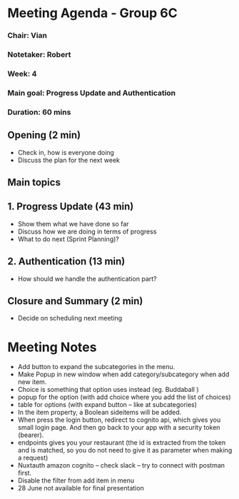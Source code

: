 # Meeting Agenda - Group 6C

### Chair: Vian

### Notetaker: Robert

### Week: 4

### Main goal: Progress Update and Authentication

### Duration: 60 mins

## **Opening** (2 min)

- Check in, how is everyone doing
- Discuss the plan for the next week

## **Main topics**

## 1. Progress Update (43 min)

- Show them what we have done so far
- Discuss how we are doing in terms of progress
- What to do next (Sprint Planning)?

## 2. Authentication (13 min)

- How should we handle the authentication part?

## **Closure and Summary** (2 min)

- Decide on scheduling next meeting

# Meeting Notes
- Add button to expand the subcategories in the menu.
- Make Popup in new window when add category/subcategory when add new item.
- Choice is something that option uses instead (eg. Buddaball )
- popup for the option (with add choice where you add the list of choices)
- table for options (with expand button – like at subcategories)
- In the item property, a Boolean sideitems will be added.
- When press the login button, redirect to cognito api, which gives you small login page. And then go back to your app with a security token (bearer). 
- endpoints gives you your restaurant (the id is extracted from the token and is matched, so you do not need to give it as parameter when making a request)
- Nuxtauth amazon cognito – check slack – try to connect with postman first.
- Disable the filter from add item in menu
- 28 June not available for final presentation
